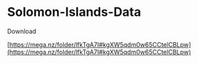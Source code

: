 # Solomon-Islands-Data

Download

[https://mega.nz/folder/lfkTgA7I#kgXW5qdm0w65CCtelCBLpw](https://mega.nz/folder/lfkTgA7I#kgXW5qdm0w65CCtelCBLpw)
